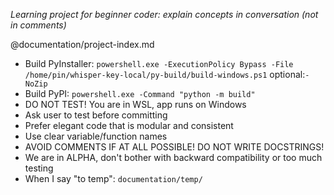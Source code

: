 *Learning project for beginner coder: explain concepts in conversation (not in comments)*

@documentation/project-index.md

- Build PyInstaller: `powershell.exe -ExecutionPolicy Bypass -File /home/pin/whisper-key-local/py-build/build-windows.ps1` optional:`-NoZip`
- Build PyPI: `powershell.exe -Command "python -m build"`
- DO NOT TEST! You are in WSL, app runs on Windows
- Ask user to test before committing
- Prefer elegant code that is modular and consistent
- Use clear variable/function names
- AVOID COMMENTS IF AT ALL POSSIBLE! DO NOT WRITE DOCSTRINGS!
- We are in ALPHA, don't bother with backward compatibility or too much testing
- When I say "to temp": `documentation/temp/`
